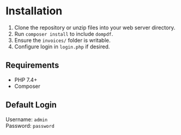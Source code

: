 # Installation

1. Clone the repository or unzip files into your web server directory.
2. Run `composer install` to include `dompdf`.
3. Ensure the `invoices/` folder is writable.
4. Configure login in `login.php` if desired.

## Requirements
- PHP 7.4+
- Composer

## Default Login
Username: `admin`  
Password: `password`
